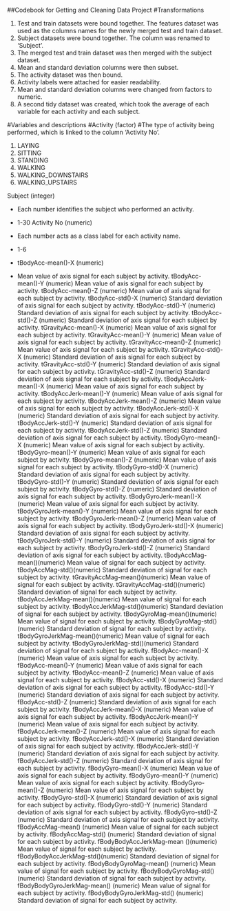 ##Codebook for Getting and Cleaning Data Project
#Transformations
1.	Test and train datasets were bound together. The features dataset was used as the columns names for the newly merged test and train dataset.
2.	Subject datasets were bound together. The column was renamed to ‘Subject’.
3.	The merged test and train dataset was then merged with the subject dataset.
4.	Mean and standard deviation columns were then subset.
5.	The activity dataset was then bound.
6.	Activity labels were attached for easier readability.
7.	Mean and standard deviation columns were changed from factors to numeric.
8.	A second tidy dataset was created, which took the average of each variable for each activity and each subject.

#Variables and descriptions
#Activity	(factor)
#The type of activity being performed, which is linked to the column ‘Activity No’.
1.	LAYING 
2.	SITTING
3.	STANDING
4.	WALKING
5.	WALKING_DOWNSTAIRS
6.	WALKING_UPSTAIRS

Subject 	 (integer)
- Each number identifies the subject who performed an activity.
- 1-30
Activity No (numeric)
- Each number acts as a class label for each activity name.
- 1-6

- tBodyAcc-mean()-X (numeric)
- Mean value of axis signal for each subject by activity.
tBodyAcc-mean()-Y (numeric)
	Mean value of axis signal for each subject by activity.
tBodyAcc-mean()-Z (numeric)
	Mean value of axis signal for each subject by activity.
tBodyAcc-std()-X (numeric)
	Standard deviation of axis signal for each subject by activity.
tBodyAcc-std()-Y (numeric)
	Standard deviation of axis signal for each subject by activity.
tBodyAcc-std()-Z (numeric)
	Standard deviation of axis signal for each subject by activity.
tGravityAcc-mean()-X (numeric)
	Mean value of axis signal for each subject by activity.
tGravityAcc-mean()-Y (numeric)
	Mean value of axis signal for each subject by activity.
tGravityAcc-mean()-Z (numeric)
	Mean value of axis signal for each subject by activity.
tGravityAcc-std()-X (numeric)
	Standard deviation of axis signal for each subject by activity.
tGravityAcc-std()-Y (numeric)
	Standard deviation of axis signal for each subject by activity.
tGravityAcc-std()-Z (numeric)
	Standard deviation of axis signal for each subject by activity.
tBodyAccJerk-mean()-X (numeric)
	Mean value of axis signal for each subject by activity.
tBodyAccJerk-mean()-Y (numeric)
	Mean value of axis signal for each subject by activity.
tBodyAccJerk-mean()-Z (numeric)
	Mean value of axis signal for each subject by activity.
tBodyAccJerk-std()-X (numeric)
	Standard deviation of axis signal for each subject by activity.
tBodyAccJerk-std()-Y (numeric)
Standard deviation of axis signal for each subject by activity.
tBodyAccJerk-std()-Z (numeric)
	Standard deviation of axis signal for each subject by activity.
tBodyGyro-mean()-X (numeric)
	Mean value of axis signal for each subject by activity.
tBodyGyro-mean()-Y (numeric)
	Mean value of axis signal for each subject by activity.
tBodyGyro-mean()-Z (numeric)
	Mean value of axis signal for each subject by activity.
tBodyGyro-std()-X (numeric)
	Standard deviation of axis signal for each subject by activity.
tBodyGyro-std()-Y (numeric)
	Standard deviation of axis signal for each subject by activity.
tBodyGyro-std()-Z (numeric)
	Standard deviation of axis signal for each subject by activity.
tBodyGyroJerk-mean()-X (numeric)
	Mean value of axis signal for each subject by activity.
tBodyGyroJerk-mean()-Y (numeric)
	Mean value of axis signal for each subject by activity.
tBodyGyroJerk-mean()-Z (numeric)
	Mean value of axis signal for each subject by activity.
tBodyGyroJerk-std()-X (numeric)
	Standard deviation of axis signal for each subject by activity.
tBodyGyroJerk-std()-Y (numeric)
	Standard deviation of axis signal for each subject by activity.
tBodyGyroJerk-std()-Z (numeric)
	Standard deviation of axis signal for each subject by activity.
tBodyAccMag-mean()(numeric)
	Mean value of signal for each subject by activity.
tBodyAccMag-std()(numeric)
	Standard deviation of signal for each subject by activity.
tGravityAccMag-mean()(numeric)
	Mean value of signal for each subject by activity.
tGravityAccMag-std()(numeric)
	Standard deviation of signal for each subject by activity.
tBodyAccJerkMag-mean()(numeric)
	Mean value of signal for each subject by activity.
tBodyAccJerkMag-std()(numeric)
	Standard deviation of signal for each subject by activity.
tBodyGyroMag-mean()(numeric)
	Mean value of signal for each subject by activity.
tBodyGyroMag-std()(numeric)
	Standard deviation of signal for each subject by activity.
tBodyGyroJerkMag-mean()(numeric)
	Mean value of signal for each subject by activity.
tBodyGyroJerkMag-std()(numeric)
	Standard deviation of signal for each subject by activity.
fBodyAcc-mean()-X (numeric)
	Mean value of axis signal for each subject by activity.
fBodyAcc-mean()-Y (numeric)
	Mean value of axis signal for each subject by activity.
fBodyAcc-mean()-Z (numeric)
	Mean value of axis signal for each subject by activity.
fBodyAcc-std()-X (numeric)
	Standard deviation of axis signal for each subject by activity.
fBodyAcc-std()-Y (numeric)
	Standard deviation of axis signal for each subject by activity.
fBodyAcc-std()-Z (numeric)
	Standard deviation of axis signal for each subject by activity.
fBodyAccJerk-mean()-X (numeric)
	Mean value of axis signal for each subject by activity.
fBodyAccJerk-mean()-Y (numeric)
	Mean value of axis signal for each subject by activity.
fBodyAccJerk-mean()-Z (numeric)
	Mean value of axis signal for each subject by activity.
fBodyAccJerk-std()-X (numeric)
	Standard deviation of axis signal for each subject by activity.
fBodyAccJerk-std()-Y (numeric)
	Standard deviation of axis signal for each subject by activity.
fBodyAccJerk-std()-Z (numeric)
	Standard deviation of axis signal for each subject by activity.
fBodyGyro-mean()-X (numeric)
	Mean value of axis signal for each subject by activity.
fBodyGyro-mean()-Y (numeric)
	Mean value of axis signal for each subject by activity.
fBodyGyro-mean()-Z (numeric)
	Mean value of axis signal for each subject by activity.
fBodyGyro-std()-X (numeric)
	Standard deviation of axis signal for each subject by activity.
fBodyGyro-std()-Y (numeric)
	Standard deviation of axis signal for each subject by activity.
fBodyGyro-std()-Z (numeric)
	Standard deviation of axis signal for each subject by activity.
fBodyAccMag-mean() (numeric)
	Mean value of signal for each subject by activity.
fBodyAccMag-std() (numeric)
	Standard deviation of signal for each subject by activity.
fBodyBodyAccJerkMag-mean ()(numeric)
	Mean value of signal for each subject by activity.
fBodyBodyAccJerkMag-std()(numeric)
	Standard deviation of signal for each subject by activity.
fBodyBodyGyroMag-mean() (numeric)
	Mean value of signal for each subject by activity.
fBodyBodyGyroMag-std() (numeric)
Standard deviation of signal for each subject by activity.
fBodyBodyGyroJerkMag-mean() (numeric)
	Mean value of signal for each subject by activity.
fBodyBodyGyroJerkMag-std() (numeric)
	Standard deviation of signal for each subject by activity.
